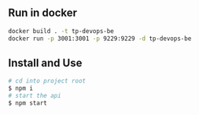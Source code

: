 ## Run in docker

```sh
docker build . -t tp-devops-be
docker run -p 3001:3001 -p 9229:9229 -d tp-devops-be
```

## Install and Use

```sh
# cd into project root
$ npm i
# start the api
$ npm start
```
